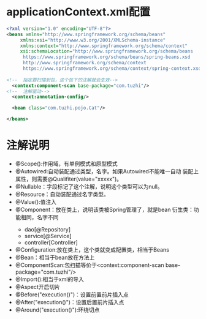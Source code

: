 # applicationContext.xml配置
~~~xml
<?xml version="1.0" encoding="UTF-8"?>
<beans xmlns="http://www.springframework.org/schema/beans"
     xmlns:xsi="http://www.w3.org/2001/XMLSchema-instance"
     xmlns:context="http://www.springframework.org/schema/context"
     xsi:schemaLocation="http://www.springframework.org/schema/beans
      https://www.springframework.org/schema/beans/spring-beans.xsd
      http://www.springframework.org/schema/context
      https://www.springframework.org/schema/context/spring-context.xsd">
    
<!--  指定要扫描到包，这个包下的注解就会生效-->
  <context:component-scan base-package="com.tuzhi"/>
<!--  注解驱动-->
  <context:annotation-config/>

  <bean class="com.tuzhi.pojo.Cat"/>

</beans>
~~~
# 注解说明
* @Scope():作用域，有单例模式和原型模式
* @Autowired:自动装配通过类型，名字。如果Autowired不能唯一自动
  装配上属性，则需要@Qualifiter(value="xxxxx")。
* @Nullable：字段标记了这个注解，说明这个类型可以为null。
* @Resource：自动装配通过名字类型。
* @Value():值注入 
* @Component：放在类上，说明该类被Spring管理了，就是bean
  <bean id="people" class="com.tuzhi.pojo.People"/>
  衍生类：功能相同，名字不同
  * dao[@Repository]
  * service[@Service]
  * controller[Controller]
* @Configuration:放在类上，这个类就变成配置类，相当于Beans
* @Bean：相当于bean放在方法上
* @ComponentScan:包扫描等价于<context:component-scan base-package="com.tuzhi"/>
* @Import():相当于xml的导入
* @Aspect开启切片
* @Before("execution()")：设置前置前片插入点
* @After("execution()")：设置后置前片插入点
* @Around("execution()"):环绕切点

